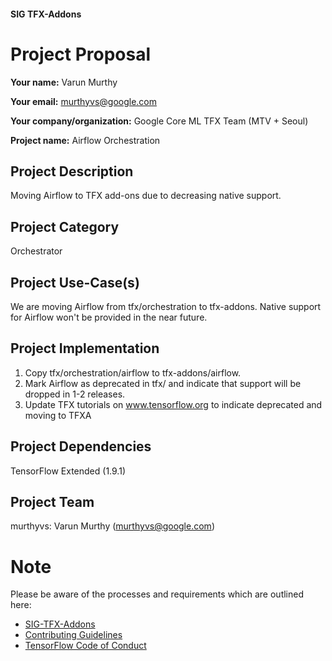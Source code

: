 #### SIG TFX-Addons
# Project Proposal

**Your name:** Varun Murthy

**Your email:** murthyvs@google.com

**Your company/organization:** Google Core ML TFX Team (MTV + Seoul)

**Project name:** Airflow Orchestration

## Project Description
Moving Airflow to TFX add-ons due to decreasing native support.

## Project Category
Orchestrator

## Project Use-Case(s)
We are moving Airflow from tfx/orchestration to tfx-addons. Native support for Airflow won't be provided in the near future.

## Project Implementation
1. Copy tfx/orchestration/airflow to tfx-addons/airflow.
2. Mark Airflow as deprecated in tfx/ and indicate that support will be dropped in 1-2 releases.
3. Update TFX tutorials on www.tensorflow.org to indicate deprecated and moving to TFXA
 
## Project Dependencies
TensorFlow Extended (1.9.1)

## Project Team
murthyvs: Varun Murthy (murthyvs@google.com)

# Note
Please be aware of the processes and requirements which are outlined here:

* [SIG-TFX-Addons](https://github.com/tensorflow/tfx-addons)
* [Contributing Guidelines](https://github.com/tensorflow/tfx-addons/blob/main/CONTRIBUTING.md)
* [TensorFlow Code of Conduct](https://github.com/tensorflow/tfx-addons/blob/main/CODE_OF_CONDUCT.md)
